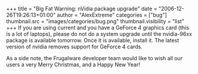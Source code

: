 +++
title = "Big Fat Warning: nVidia package upgrade"
date = "2006-12-26T19:26:13+01:00"
author = "AlexExtreme"
categories = ["bug"]
thumbnail.src = "images/categories/bug.png"
thumbnail.visibility = "list"
+++
If you are using current and you have a GeForce 4 graphics card (this is a lot of laptops), please do not do a system upgrade until the nvidia-96xx package is available tomorrow. Once it is available, install it. The latest version of nvidia removes support for GeForce 4 cards.  

  

 As a side note, the Frugalware developer team would like to wish all our users a very Merry Christmas, and a Happy New Year!